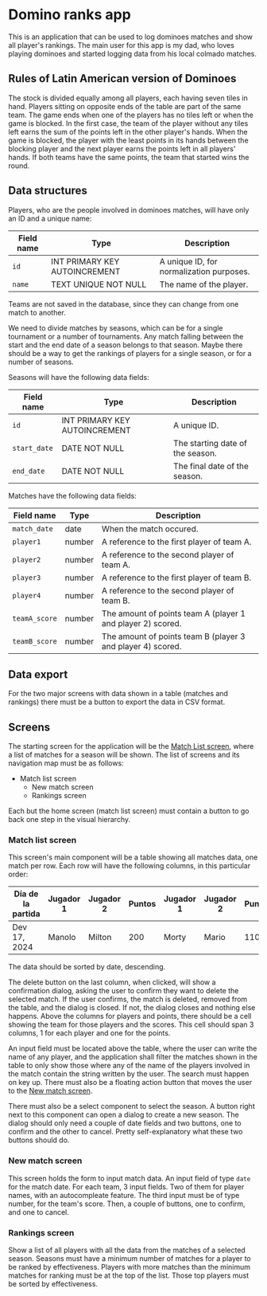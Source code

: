 # Domino ranks app

This is an application that can be used to log dominoes matches and show all player's rankings.
The main user for this app is my dad, who loves playing dominoes and started logging data from his local colmado matches.

## Rules of Latin American version of Dominoes

The stock is divided equally among all players, each having seven tiles in hand.
Players sitting on opposite ends of the table are part of the same team.
The game ends when one of the players has no tiles left or when the game is blocked.
In the first case, the team of the player without any tiles left earns the sum of the points left in the other player's hands.
When the game is blocked, the player with the least points in its hands between the blocking player and the next player earns the points left in all players' hands.
If both teams have the same points, the team that started wins the round.

## Data structures

Players, who are the people involved in dominoes matches, will have only an ID and a unique name:

| Field name | Type                          | Description                              |
| ---------- | ----------------------------- | ---------------------------------------- |
| `id`       | INT PRIMARY KEY AUTOINCREMENT | A unique ID, for normalization purposes. |
| `name`     | TEXT UNIQUE NOT NULL          | The name of the player.                  |

Teams are not saved in the database, since they can change from one match to another.

We need to divide matches by seasons, which can be for a single tournament or a number of tournaments.
Any match falling between the start and the end date of a season belongs to that season.
Maybe there should be a way to get the rankings of players for a single season, or for a number of seasons.

Seasons will have the following data fields:

| Field name   | Type                          | Description                      |
| ------------ | ----------------------------- | -------------------------------- |
| `id`         | INT PRIMARY KEY AUTOINCREMENT | A unique ID.                     |
| `start_date` | DATE NOT NULL                 | The starting date of the season. |
| `end_date`   | DATE NOT NULL                 | The final date of the season.    |

Matches have the following data fields:

| Field name    | Type   | Description                                                 |
| ------------- | ------ | ----------------------------------------------------------- |
| `match_date`  | date   | When the match occured.                                     |
| `player1`     | number | A reference to the first player of team A.                  |
| `player2`     | number | A reference to the second player of team A.                 |
| `player3`     | number | A reference to the first player of team B.                  |
| `player4`     | number | A reference to the second player of team B.                 |
| `teamA_score` | number | The amount of points team A (player 1 and player 2) scored. |
| `teamB_score` | number | The amount of points team B (player 3 and player 4) scored. |

## Data export

For the two major screens with data shown in a table (matches and rankings) there must be a button to export the data in CSV format.

## Screens

The starting screen for the application will be the [Match List screen](#match-list-screen), where a list of matches for a season will be shown. The list of screens and its navigation map must be as follows:

- Match list screen
  - New match screen
  - Rankings screen

Each but the home screen (match list screen) must contain a button to go back one step in the visual hierarchy.

### Match list screen

This screen's main component will be a table showing all matches data, one match per row.
Each row will have the following columns, in this particular order:

| Día de la partida | Jugador 1 | Jugador 2 | Puntos | Jugador 1 | Jugador 2 | Puntos |     |
| ----------------- | --------- | --------- | ------ | --------- | --------- | ------ | --- |
| Dev 17, 2024      | Manolo    | Milton    | 200    | Morty     | Mario     | 110    | DEL |

The data should be sorted by date, descending.

The delete button on the last column, when clicked, will show a confirmation dialog, asking the user to confirm they want to delete the selected match. If the user confirms, the match is deleted, removed from the table, and the dialog is closed. If not, the dialog closes and nothing else happens.
Above the columns for players and points, there should be a cell showing the team for those players and the scores. This cell should span 3 columns, 1 for each player and one for the points.

An input field must be located above the table, where the user can write the name of any player, and the application shall filter the matches shown in the table to only show those where any of the name of the players involved in the match contain the string written by the user. The search must happen on key up.
There must also be a floating action button that moves the user to the [New match screen](#new-match-screen).

There must also be a select component to select the season.
A button right next to this component can open a dialog to create a new season.
The dialog should only need a couple of date fields and two buttons, one to confirm and the other to cancel.
Pretty self-explanatory what these two buttons should do.

### New match screen

This screen holds the form to input match data.
An input field of type `date` for the match date.
For each team, 3 input fields. Two of them for player names, with an autocompleate feature.
The third input must be of type number, for the team's score.
Then, a couple of buttons, one to confirm, and one to cancel.

### Rankings screen

Show a list of all players with all the data from the matches of a selected season.
Seasons must have a minimum number of matches for a player to be ranked by effectiveness.
Players with more matches than the minimum matches for ranking must be at the top of the list.
Those top players must be sorted by effectiveness.
